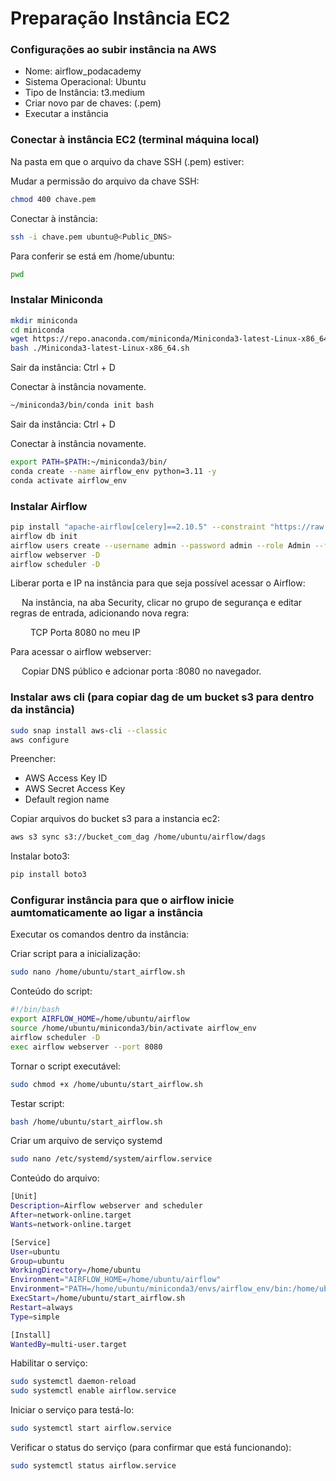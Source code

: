 # Preparação Instância EC2

### Configurações ao subir instância na AWS

- Nome: airflow_podacademy
- Sistema Operacional: Ubuntu
- Tipo de Instância: t3.medium
- Criar novo par de chaves: (.pem)
- Executar a instância

### Conectar à instância EC2 (terminal máquina local)

Na pasta em que o arquivo da chave SSH (.pem) estiver:

Mudar a permissão do arquivo da chave SSH:
```bash
chmod 400 chave.pem  
```
Conectar à instância:
```bash
ssh -i chave.pem ubuntu@<Public_DNS>
```
Para conferir se está em /home/ubuntu:
```bash
pwd 
```

### Instalar Miniconda

```bash
mkdir miniconda
cd miniconda
wget https://repo.anaconda.com/miniconda/Miniconda3-latest-Linux-x86_64.sh
bash ./Miniconda3-latest-Linux-x86_64.sh
```
Sair da instância: Ctrl + D  

Conectar à instância novamente.

```bash
~/miniconda3/bin/conda init bash
```
Sair da instância: Ctrl + D  

Conectar à instância novamente.

```bash
export PATH=$PATH:~/miniconda3/bin/
conda create --name airflow_env python=3.11 -y
conda activate airflow_env
```
### Instalar Airflow

```bash
pip install "apache-airflow[celery]==2.10.5" --constraint "https://raw.githubusercontent.com/apache/airflow/constraints-2.10.5/constraints-3.8.txt"
airflow db init
airflow users create --username admin --password admin --role Admin --firstname admin --lastname admin --email admin@email.com
airflow webserver -D
airflow scheduler -D
```
Liberar porta e IP na instância para que seja possível acessar o Airflow:

&emsp; Na instância, na aba Security, clicar no grupo de segurança e editar regras de entrada, adicionando nova regra:

&emsp;&emsp; TCP Porta 8080 no meu IP

Para acessar o airflow webserver:

&emsp; Copiar DNS público e adcionar porta :8080 no navegador.

### Instalar aws cli (para copiar dag de um bucket s3 para dentro da instância)

```bash
sudo snap install aws-cli --classic
aws configure
```
Preencher:
- AWS Access Key ID
- AWS Secret Access Key
- Default region name

Copiar arquivos do bucket s3 para a instancia ec2:

```bash
aws s3 sync s3://bucket_com_dag /home/ubuntu/airflow/dags
```

Instalar boto3:

```bash
pip install boto3
```

### Configurar instância para que o airflow inicie aumtomaticamente ao ligar a instância

Executar os comandos dentro da instância:

Criar script para a inicialização:
```bash
sudo nano /home/ubuntu/start_airflow.sh
```

Conteúdo do script:
```bash
#!/bin/bash
export AIRFLOW_HOME=/home/ubuntu/airflow
source /home/ubuntu/miniconda3/bin/activate airflow_env
airflow scheduler -D
exec airflow webserver --port 8080
```

Tornar o script executável:
```bash
sudo chmod +x /home/ubuntu/start_airflow.sh
```

Testar script:
```bash
bash /home/ubuntu/start_airflow.sh
```

Criar um arquivo de serviço systemd
```bash
sudo nano /etc/systemd/system/airflow.service
```

Conteúdo do arquivo:
```bash
[Unit]
Description=Airflow webserver and scheduler
After=network-online.target
Wants=network-online.target

[Service]
User=ubuntu
Group=ubuntu
WorkingDirectory=/home/ubuntu
Environment="AIRFLOW_HOME=/home/ubuntu/airflow"
Environment="PATH=/home/ubuntu/miniconda3/envs/airflow_env/bin:/home/ubuntu/miniconda3/bin:/usr/local/bin:/usr/bin:/bin"
ExecStart=/home/ubuntu/start_airflow.sh
Restart=always
Type=simple

[Install]
WantedBy=multi-user.target
```

Habilitar o serviço:
```bash
sudo systemctl daemon-reload
sudo systemctl enable airflow.service
```

Iniciar o serviço para testá-lo:
```bash
sudo systemctl start airflow.service
```

Verificar o status do serviço (para confirmar que está funcionando):
```bash
sudo systemctl status airflow.service
```
